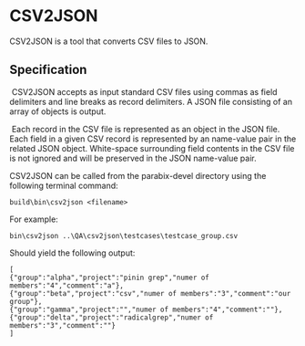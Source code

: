 # CSV2JSON

CSV2JSON is a tool that converts CSV files to JSON. 

## Specification

​	CSV2JSON accepts as input standard CSV files using commas as field delimiters and line breaks as record delimiters. A JSON file consisting of an array of objects is output. 

​	Each record in the CSV file is represented as an object in the JSON file. Each field in a given CSV record is represented by an name-value pair in the related JSON object. White-space surrounding field contents in the CSV file is not ignored and will be preserved in the JSON name-value pair.



CSV2JSON can be called from the parabix-devel directory using the following terminal command:

````
build\bin\csv2json <filename>
````



For example:

````
bin\csv2json ..\QA\csv2json\testcases\testcase_group.csv
````

Should yield the following output:

~~~~
[
{"group":"alpha","project":"pinin grep","numer of members":"4","comment":"a"},
{"group":"beta","project":"csv","numer of members":"3","comment":"our group"},
{"group":"gamma","project":"","numer of members":"4","comment":""},
{"group":"delta","project":"radicalgrep","numer of members":"3","comment":""}
]
~~~~



